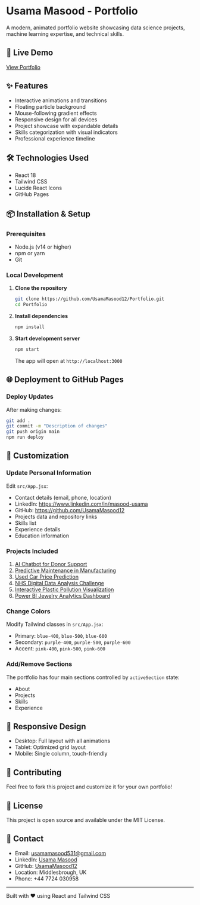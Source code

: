 # Usama Masood - Portfolio

A modern, animated portfolio website showcasing data science projects, machine learning expertise, and technical skills.

## 🚀 Live Demo
[View Portfolio](https://usamamasood12.github.io/Portfolio)

## ✨ Features
- Interactive animations and transitions
- Floating particle background
- Mouse-following gradient effects
- Responsive design for all devices
- Project showcase with expandable details
- Skills categorization with visual indicators
- Professional experience timeline

## 🛠️ Technologies Used
- React 18
- Tailwind CSS
- Lucide React Icons
- GitHub Pages

## 📦 Installation & Setup

### Prerequisites
- Node.js (v14 or higher)
- npm or yarn
- Git

### Local Development

1. **Clone the repository**
   ```bash
   git clone https://github.com/UsamaMasood12/Portfolio.git
   cd Portfolio
   ```

2. **Install dependencies**
   ```bash
   npm install
   ```

3. **Start development server**
   ```bash
   npm start
   ```
   The app will open at `http://localhost:3000`

## 🌐 Deployment to GitHub Pages

### Deploy Updates

After making changes:
```bash
git add .
git commit -m "Description of changes"
git push origin main
npm run deploy
```

## 🎨 Customization

### Update Personal Information
Edit `src/App.jsx`:
- Contact details (email, phone, location)
- LinkedIn: https://www.linkedin.com/in/masood-usama
- GitHub: https://github.com/UsamaMasood12
- Projects data and repository links
- Skills list
- Experience details
- Education information

### Projects Included
1. [AI Chatbot for Donor Support](https://github.com/UsamaMasood12/Charity-Chatbot)
2. [Predictive Maintenance in Manufacturing](https://github.com/UsamaMasood12/Predictive-Maintenance-Using-ML)
3. [Used Car Price Prediction](https://github.com/UsamaMasood12/used-car-price-prediction)
4. [NHS Digital Data Analysis Challenge](https://github.com/UsamaMasood12/Digdata-NHS-Excell-R-and-Python-challenge)
5. [Interactive Plastic Pollution Visualization](https://github.com/UsamaMasood12/Interactive-Visualization-of-Plastic-Pollution-across-the-globe)
6. [Power BI Jewelry Analytics Dashboard](https://github.com/UsamaMasood12/Power-BI-analysis-Project)

### Change Colors
Modify Tailwind classes in `src/App.jsx`:
- Primary: `blue-400`, `blue-500`, `blue-600`
- Secondary: `purple-400`, `purple-500`, `purple-600`
- Accent: `pink-400`, `pink-500`, `pink-600`

### Add/Remove Sections
The portfolio has four main sections controlled by `activeSection` state:
- About
- Projects
- Skills
- Experience

## 📱 Responsive Design
- Desktop: Full layout with all animations
- Tablet: Optimized grid layout
- Mobile: Single column, touch-friendly

## 🤝 Contributing
Feel free to fork this project and customize it for your own portfolio!

## 📄 License
This project is open source and available under the MIT License.

## 📧 Contact
- Email: usamamasood531@gmail.com
- LinkedIn: [Usama Masood](https://www.linkedin.com/in/masood-usama)
- GitHub: [UsamaMasood12](https://github.com/UsamaMasood12)
- Location: Middlesbrough, UK
- Phone: +44 7724 030958

---

Built with ❤️ using React and Tailwind CSS
